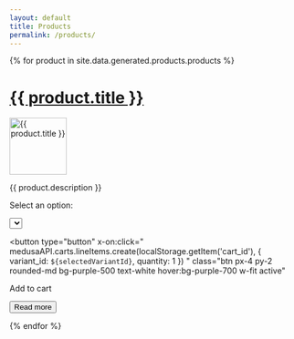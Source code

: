 ```yaml
---
layout: default
title: Products
permalink: /products/
---
```


<script src="/assets/js/medusa-process-products.js"></script>

<div class="flex" x-data="{ products: processProducts(medusaAPI.products.list()) }">
{% for product in site.data.generated.products.products %}

<div x-data="{
    selectedVariantId: '{{product.variants[0].id}}',
    variants: [
        {% for variant in product.variants %}
        ['{{variant.id}}', '{{variant.title}}'],
        {% endfor %}
    ],
  }">
<a href="/products/{{ product.handle }}">
  <h1>{{ product.title }}</h1>
  <img src="{{ product.thumbnail }}" alt="{{ product.title }}" style="width: 100px">
</a>
<p>{{ product.description }}</p>

<p>Select an option:</p>
<select name="variants" x-model="selectedVariantId" class="">
  <template x-for="variant in variants" x-key="variant[0]">
    <option x-bind:value="variant[0]" x-text="variant[1]"></option>
  </template>
</select>

<!-- TODO: add variant prices here -->

<button type="button"
  x-on:click="
    medusaAPI.carts.lineItems.create(localStorage.getItem('cart_id'), {
      variant_id: `${selectedVariantId}`,
      quantity: 1
    })
  "
  class="btn px-4 py-2 rounded-md bg-purple-500 text-white hover:bg-purple-700 w-fit active"
>
  Add to cart
</button>

<button class="bg-black-500" onclick="/products/{{ product.handle }}">Read more</button>
</div>
{% endfor %}
</div>
<script defer src="https://unpkg.com/alpinejs@3.10.3/dist/cdn.min.js"></script>

